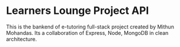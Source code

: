 # Learners Lounge Project API
This is the bankend of e-tutoring full-stack project created by Mithun Mohandas. 
Its a collaboration of Express, Node, MongoDB in clean architecture.